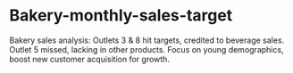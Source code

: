# Bakery-monthly-sales-target
Bakery sales analysis: Outlets 3 &amp; 8 hit targets, credited to beverage sales. Outlet 5 missed, lacking in other products. Focus on young demographics, boost new customer acquisition for growth.
